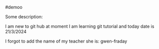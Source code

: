 #demoo

Some description:

I am new to git hub at moment I am learning git tutorial and today date is 21/3/2024

I forgot to add the name of my teacher she is: gwen-fraday

